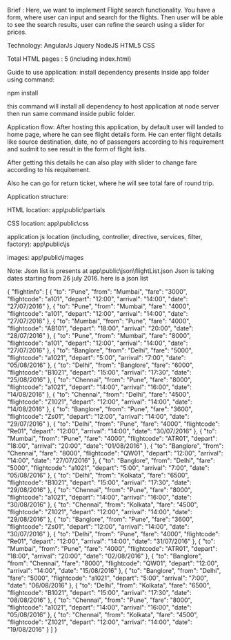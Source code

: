 Brief :
Here, we want to implement Flight search functionality. You have a form, where user can input
and search for the flights. Then user will be able to see the search results, user can refine the
search using a slider for prices.

Technology:
AngularJs
Jquery
NodeJS
HTML5
CSS

Total HTML pages : 5 (including index.html)

Guide to use application:
install dependency presents inside app folder using command:

npm install

this command will install all dependency to host application at node server
then run same command inside public folder.

Application flow:
After hosting this application, by default user will landed to home page, where he can see flight details form.
He can enter flight details like source destination, date, no of passengers according to his requirement and sudmit to see result in the form of flight lists.

After getting this details he can also play with slider to change fare according to his requitement.

Also he can go for return ticket, where he will see total fare of round trip.

Application structure:

HTML location:
app\public\partials

CSS location:
app\public\css

application js location (including, controller, directive, services, filter, factory):
app\public\js

images:
app\public\images

Note:
Json list is presents at app\public\json\flightList.json
Json is taking dates starting from 26 july 2016. here is a json list

{
	"flightinfo": [
		{
			"to": "Pune",
			"from": "Mumbai",
			"fare": "3000",
			"flightcode": "a101",
			"depart": "12:00",
			"arrival": "14:00",
			"date": "27/07/2016"
		},
		{
			"to": "Pune",
			"from": "Mumbai",
			"fare": "4000",
			"flightcode": "a101",
			"depart": "12:00",
			"arrival": "14:00",
			"date": "27/07/2016"
		},
		{
			"to": "Mumbai",
			"from": "Pune",
			"fare": "4000",
			"flightcode": "AB101",
			"depart": "18:00",
			"arrival": "20:00",
			"date": "28/07/2016"
		},
		{
			"to": "Pune",
			"from": "Mumbai",
			"fare": "8000",
			"flightcode": "a101",
			"depart": "12:00",
			"arrival": "14:00",
			"date": "27/07/2016"
		},
		{
			"to": "Banglore",
			"from": "Delhi",
			"fare": "5000",
			"flightcode": "a1021",
			"depart": "5:00",
			"arrival": "7:00",
			"date": "05/08/2016"
		},
		{
			"to": "Delhi",
			"from": "Banglore",
			"fare": "6000",
			"flightcode": "B1021",
			"depart": "15:00",
			"arrival": "17:30",
			"date": "25/08/2016"
		},
		{
			"to": "Chennai",
			"from": "Pune",
			"fare": "8000",
			"flightcode": "a1021",
			"depart": "14:00",
			"arrival": "16:00",
			"date": "14/08/2016"
		},
		{
			"to": "Chennai",
			"from": "Delhi",
			"fare": "4500",
			"flightcode": "Z1021",
			"depart": "12:00",
			"arrival": "14:00",
			"date": "14/08/2016"
		},
		{
			"to": "Banglore",
			"from": "Pune",
			"fare": "3600",
			"flightcode": "Zs01",
			"depart": "12:00",
			"arrival": "14:00",
			"date": "29/07/2016"
		},
		{
			"to": "Delhi",
			"from": "Pune",
			"fare": "4000",
			"flightcode": "Re01",
			"depart": "12:00",
			"arrival": "14:00",
			"date": "30/07/2016"
		},
		{
			"to": "Mumbai",
			"from": "Pune",
			"fare": "4000",
			"flightcode": "ATR01",
			"depart": "18:00",
			"arrival": "20:00",
			"date": "01/08/2016"
		},
		{
			"to": "Banglore",
			"from": "Chennai",
			"fare": "8000",
			"flightcode": "QW01",
			"depart": "12:00",
			"arrival": "14:00",
			"date": "27/07/2016"
		},
		{
			"to": "Banglore",
			"from": "Delhi",
			"fare": "5000",
			"flightcode": "a1021",
			"depart": "5:00",
			"arrival": "7:00",
			"date": "05/08/2016"
		},
		{
			"to": "Delhi",
			"from": "Kolkata",
			"fare": "6500",
			"flightcode": "B1021",
			"depart": "15:00",
			"arrival": "17:30",
			"date": "29/08/2016"
		},
		{
			"to": "Chennai",
			"from": "Pune",
			"fare": "8000",
			"flightcode": "a1021",
			"depart": "14:00",
			"arrival": "16:00",
			"date": "30/08/2016"
		},
		{
			"to": "Chennai",
			"from": "Kolkata",
			"fare": "4500",
			"flightcode": "Z1021",
			"depart": "12:00",
			"arrival": "14:00",
			"date": "29/08/2016"
		},
		{
			"to": "Banglore",
			"from": "Pune",
			"fare": "3600",
			"flightcode": "Zs01",
			"depart": "12:00",
			"arrival": "14:00",
			"date": "30/07/2016"
		},
		{
			"to": "Delhi",
			"from": "Pune",
			"fare": "4000",
			"flightcode": "Re01",
			"depart": "12:00",
			"arrival": "14:00",
			"date": "31/07/2016"
		},
		{
			"to": "Mumbai",
			"from": "Pune",
			"fare": "4000",
			"flightcode": "ATR01",
			"depart": "18:00",
			"arrival": "20:00",
			"date": "02/08/2016"
		},
		{
			"to": "Banglore",
			"from": "Chennai",
			"fare": "8000",
			"flightcode": "QW01",
			"depart": "12:00",
			"arrival": "14:00",
			"date": "15/08/2016"
		},
		{
			"to": "Banglore",
			"from": "Delhi",
			"fare": "5000",
			"flightcode": "a1021",
			"depart": "5:00",
			"arrival": "7:00",
			"date": "06/08/2016"
		},
		{
			"to": "Delhi",
			"from": "Kolkata",
			"fare": "6500",
			"flightcode": "B1021",
			"depart": "15:00",
			"arrival": "17:30",
			"date": "08/08/2016"
		},
		{
			"to": "Chennai",
			"from": "Pune",
			"fare": "8000",
			"flightcode": "a1021",
			"depart": "14:00",
			"arrival": "16:00",
			"date": "05/08/2016"
		},
		{
			"to": "Chennai",
			"from": "Kolkata",
			"fare": "4500",
			"flightcode": "Z1021",
			"depart": "12:00",
			"arrival": "14:00",
			"date": "19/08/2016"
		}
	]
}